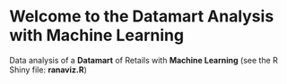 # Welcome to the Datamart Analysis with Machine Learning
Data analysis of a **Datamart** of Retails with **Machine Learning** (see the R Shiny file: **ranaviz.R**)
